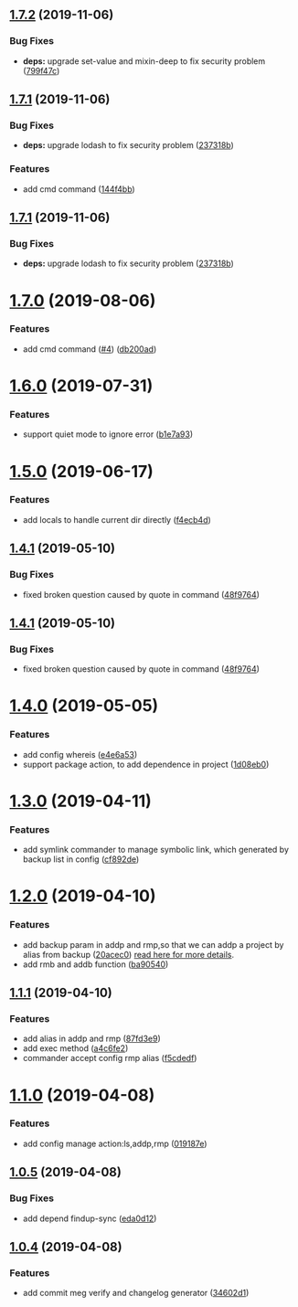 ## [1.7.2](https://github.com/brizer/multi-repo-git/compare/1.7.1...1.7.2) (2019-11-06)


### Bug Fixes

* **deps:** upgrade set-value and mixin-deep to fix security problem ([799f47c](https://github.com/brizer/multi-repo-git/commit/799f47ce3d3976fc17349cb4f61aefd2f091ad9b))



## [1.7.1](https://github.com/brizer/multi-repo-git/compare/1.7.0...1.7.1) (2019-11-06)


### Bug Fixes

* **deps:** upgrade lodash to fix security problem ([237318b](https://github.com/brizer/multi-repo-git/commit/237318bb4a026def49d8e005b44738066519ae20))


### Features

* add cmd command ([144f4bb](https://github.com/brizer/multi-repo-git/commit/144f4bbbcfd7fa8cfcc0c4e7c294c73825f1ebf4))



## [1.7.1](https://github.com/brizer/multi-repo-git/compare/1.7.0...1.7.1) (2019-11-06)


### Bug Fixes

* **deps:** upgrade lodash to fix security problem ([237318b](https://github.com/brizer/multi-repo-git/commit/237318bb4a026def49d8e005b44738066519ae20))


# [1.7.0](https://github.com/brizer/multi-repo-git/compare/1.6.0...1.7.0) (2019-08-06)


### Features

* add cmd command ([#4](https://github.com/brizer/multi-repo-git/issues/4)) ([db200ad](https://github.com/brizer/multi-repo-git/commit/db200ad))



# [1.6.0](https://github.com/brizer/multi-repo-git/compare/1.5.0...1.6.0) (2019-07-31)


### Features

* support quiet mode to ignore error ([b1e7a93](https://github.com/brizer/multi-repo-git/commit/b1e7a93))



# [1.5.0](https://github.com/brizer/multi-repo-git/compare/1.4.1...1.5.0) (2019-06-17)


### Features

* add locals to handle current dir directly ([f4ecb4d](https://github.com/brizer/multi-repo-git/commit/f4ecb4d))



## [1.4.1](https://github.com/brizer/multi-repo-git/compare/1.4.0...1.4.1) (2019-05-10)


### Bug Fixes

* fixed broken question caused by quote in command ([48f9764](https://github.com/brizer/multi-repo-git/commit/48f9764))



## [1.4.1](https://github.com/brizer/multi-repo-git/compare/1.4.0...1.4.1) (2019-05-10)


### Bug Fixes

* fixed broken question caused by quote in command ([48f9764](https://github.com/brizer/multi-repo-git/commit/48f9764))



# [1.4.0](https://github.com/brizer/multi-repo-git/compare/1.3.0...1.4.0) (2019-05-05)


### Features

* add config whereis ([e4e6a53](https://github.com/brizer/multi-repo-git/commit/e4e6a53))
* support package action, to add dependence in project ([1d08eb0](https://github.com/brizer/multi-repo-git/commit/1d08eb0))



# [1.3.0](https://github.com/brizer/multi-repo-git/compare/1.1.1...1.3.0) (2019-04-11)


### Features


* add symlink commander to manage symbolic link, which generated by backup list in config ([cf892de](https://github.com/brizer/multi-repo-git/commit/cf892de))





# [1.2.0](https://github.com/brizer/multi-repo-git/compare/1.1.1...1.2.0) (2019-04-10)


### Features

* add backup param in addp and rmp,so that we can addp a project by alias from backup ([20acec0](https://github.com/brizer/multi-repo-git/commit/20acec0)) [read here for more details](docs/backup.md).
* add rmb and addb function ([ba90540](https://github.com/brizer/multi-repo-git/commit/ba90540))



## [1.1.1](https://github.com/brizer/multi-repo-git/compare/1.1.0...1.1.1) (2019-04-10)


### Features

* add alias in addp and rmp ([87fd3e9](https://github.com/brizer/multi-repo-git/commit/87fd3e9))
* add exec method ([a4c6fe2](https://github.com/brizer/multi-repo-git/commit/a4c6fe2))
* commander accept config rmp alias ([f5cdedf](https://github.com/brizer/multi-repo-git/commit/f5cdedf))



# [1.1.0](https://github.com/brizer/multi-repo-git/compare/1.0.5...1.1.0) (2019-04-08)


### Features

* add config manage action:ls,addp,rmp ([019187e](https://github.com/brizer/multi-repo-git/commit/019187e))




## [1.0.5](https://github.com/brizer/multi-repo-git/compare/1.0.4...1.0.5) (2019-04-08)


### Bug Fixes

* add depend findup-sync ([eda0d12](https://github.com/brizer/multi-repo-git/commit/eda0d12))



## [1.0.4](https://github.com/brizer/multi-repo-git/compare/34602d1...1.0.4) (2019-04-08)


### Features

* add commit meg verify and changelog generator ([34602d1](https://github.com/brizer/multi-repo-git/commit/34602d1))



